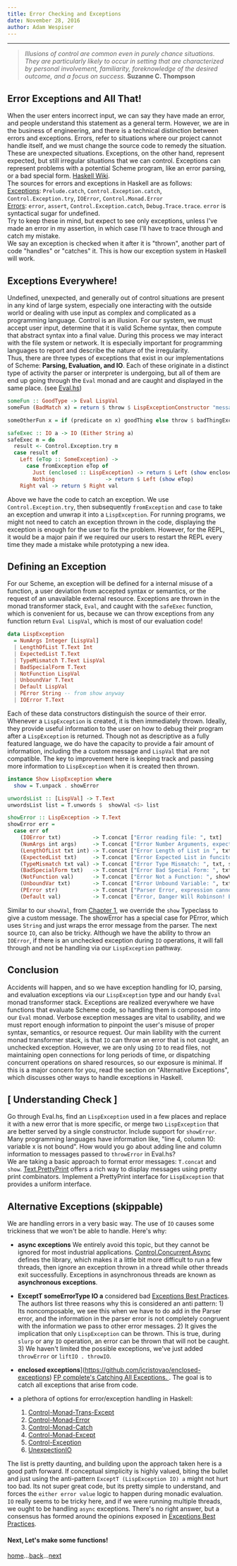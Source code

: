 ```yaml
---
title: Error Checking and Exceptions
date: November 28, 2016
author: Adam Wespiser
---
```

------------

> *Illusions of control are common even in purely chance situations. They are particularly likely to occur in setting that are characterized by personal involvement, familiarity, foreknowledge of the desired outcome, and a focus on success.*  **Suzanne C. Thompson**   


## Error Exceptions and All That!
When the user enters incorrect input, we can say they have made an error, and people understand this statement as a general term.
However, we are in the business of engineering, and there is a technical distinction between errors and exceptions.
Errors, refer to situations where our project cannot handle itself, and we must change the source code to remedy the situation.
These are unexpected situations.
Exceptions, on the other hand, represent expected, but still irregular situations that we can control.
Exceptions can represent problems with a potential Scheme program, like an error parsing, or a bad special form.
[Haskell Wiki](https://wiki.haskell.org/Error_vs._Exception).     
The sources for errors and exceptions in Haskell are as follows:    
[Exceptions](https://wiki.haskell.org/Exception): `Prelude.catch`, `Control.Exception.catch`, `Control.Exception.try`, `IOError`, `Control.Monad.Error`    
[Errors](https://wiki.haskell.org/Error): `error`, `assert`, `Control.Exception.catch`, `Debug.Trace.trace`. `error` is syntactical sugar for undefined.         
Try to keep these in mind, but expect to see only exceptions, unless I've made an error in my assertion, in which case I'll have to trace through and catch my mistake.    
We say an exception is checked when it after it is "thrown", another part of code "handles" or "catches" it.
This is how our exception system in Haskell will work.   
## Exceptions Everywhere!
Undefined, unexpected, and generally out of control situations are present in any kind of large system, especially one interacting with the outside world or dealing with use input as complex and complicated as a programming language.
Control is an illusion.
For our system, we must accept user input, determine that it is valid Scheme syntax, then compute that abstract syntax into a final value.
During this process we may interact with the file system or network.
It is especially important for programming languages to report and describe the nature of the irregularity.     
Thus, there are three types of exceptions that exist in our implementations of Scheme: **Parsing, Evaluation, and IO**.
Each of these originate in a distinct type of activity the parser or interpreter is undergoing, but all of them are end up going through the `Eval` monad and are caught and displayed in the same place.  (see [Eval.hs](https://github.com/write-you-a-scheme-v2/scheme/tree/master/src/Eval.hs))

```Haskell
someFun :: GoodType -> Eval LispVal
someFun (BadMatch x) = return $ throw $ LispExceptionConstructor "message we send"

someOtherFun x = if (predicate on x) goodThing else throw $ badThingException
```

```Haskell
safeExec :: IO a -> IO (Either String a)
safeExec m = do
  result <- Control.Exception.try m
  case result of
    Left (eTop :: SomeException) ->
      case fromException eTop of
        Just (enclosed :: LispException) -> return $ Left (show enclosed)
        Nothing                -> return $ Left (show eTop)
    Right val -> return $ Right val
```
Above we have the code to catch an exception.  We use `Control.Exception.try`, then subsequently `fromException` and `case` to take an exception and unwrap it into a `LispException`.
For running programs, we might not need to catch an exception thrown in the code, displaying the exception is enough for the user to fix the problem.
However, for the REPL, it would be a major pain if we required our users to restart the REPL every time they made a mistake while prototyping a new idea.    

## Defining an Exception

For our Scheme, an exception will be defined for a internal misuse of a function, a user deviation from accepted syntax or semantics, or the request of an unavailable external resource.
Exceptions are thrown in the monad transformer stack, `Eval`, and caught with the `safeExec` function, which is convenient for us, because we can throw exceptions from any function return `Eval LispVal`, which is most of our evaluation code!

```haskell
data LispException
  = NumArgs Integer [LispVal]
  | LengthOfList T.Text Int
  | ExpectedList T.Text
  | TypeMismatch T.Text LispVal
  | BadSpecialForm T.Text
  | NotFunction LispVal
  | UnboundVar T.Text
  | Default LispVal
  | PError String -- from show anyway
  | IOError T.Text

```

Each of these data constructors distinguish the source of their error.  Whenever a `LispException` is created, it is then immediately thrown.  Ideally, they provide useful information to the user on how to debug their program after a `LispException` is returned.
Though not as descriptive as a fully featured language, we do have the capacity to provide a fair amount of information, including the a custom message and `LispVal` that are not compatible.
The key to improvement here is keeping track and passing more information to `LispException` when it is created then thrown.

```haskell
instance Show LispException where
  show = T.unpack . showError

unwordsList :: [LispVal] -> T.Text
unwordsList list = T.unwords $  showVal <$> list

showError :: LispException -> T.Text
showError err =
  case err of
    (IOError txt)          -> T.concat ["Error reading file: ", txt]
    (NumArgs int args)     -> T.concat ["Error Number Arguments, expected ", T.pack $ show int, " recieved args: ", unwordsList args]
    (LengthOfList txt int) -> T.concat ["Error Length of List in ", txt, " length: ", T.pack $ show int]
    (ExpectedList txt)     -> T.concat ["Error Expected List in funciton ", txt]
    (TypeMismatch txt val) -> T.concat ["Error Type Mismatch: ", txt, showVal val]
    (BadSpecialForm txt)   -> T.concat ["Error Bad Special Form: ", txt]
    (NotFunction val)      -> T.concat ["Error Not a Function: ", showVal val]
    (UnboundVar txt)       -> T.concat ["Error Unbound Variable: ", txt]
    (PError str)           -> T.concat ["Parser Error, expression cannot evaluate: ",T.pack str]
    (Default val)          -> T.concat ["Error, Danger Will Robinson! Evaluation could not proceed!  ", showVal val]
```

 Similar to our `showVal`, from [Chapter 1](01_introduction.html), we override the `show` Typeclass to give a custom message.  The showError has a special case for PError, which uses  `String` and just wraps the error message from the parser.  The next source `IO`, can also be tricky.  Although we have the ability to throw an `IOError`, if there is an unchecked exception during `IO` operations, it will fall through and not be handling via our `LispException` pathway.      



## Conclusion
Accidents will happen, and so we have exception handling for IO, parsing, and evaluation exceptions via our `LispException` type and our handy `Eval` monad transformer stack.
Exceptions are realized everywhere we have functions that evaluate Scheme code, so handling them is composed into our `Eval` monad.
Verbose exception messages are vital to usability, and we must report enough information to pinpoint the user's misuse of proper syntax, semantics, or resource request.
Our main liability with the current monad transformer stack, is that `IO` can throw an error that is not caught, an unchecked exception.
However, we are only using `IO` to read files, not maintaining open connections for long periods of time, or dispatching concurrent operations on shared resources, so our exposure is minimal.
If this is a major concern for you, read the section on "Alternative Exceptions", which discusses other ways to handle exceptions in Haskell.             

## [ Understanding Check ]       
Go through Eval.hs, find an `LispException` used in a few places and replace it with a new error that is more specific, or merge two `LispException` that are better served by a single constructor. Include support for `showError`.     
Many programming languages have information like, "line 4, column 10: variable x is not bound". How would you go about adding line and column information to messages passed to `throwError` in Eval.hs?     
We are taking a basic approach to format error messages: `T.concat` and `show`. [Text.PrettyPrint](https://hackage.haskell.org/package/pretty-1.1.3.4/docs/Text-PrettyPrint.html) offers a rich way to display messages using pretty print combinators.  Implement a PrettyPrint interface for `LispException` that provides a uniform interface.   

## Alternative Exceptions (skippable)
We are handling errors in a very basic way.  The use of `IO` causes some trickiness that we won't be able to handle.  Here's why:   

* **async exceptions** We entirely avoid this topic, but they cannot be ignored for most industrial applications. [Control.Concurrent.Async](https://hackage.haskell.org/package/async-2.1.1/docs/Control-Concurrent-Async.html) defines the library, which makes it a little bit more difficult to run a few threads, then ignore an exception thrown in a thread while other threads exit successfully.  Exceptions in asynchronous threads are known as **asynchronous exceptions**.      
* **ExceptT someErrorType IO a** considered bad [Exceptions Best Practices](https://www.schoolofhaskell.com/user/commercial/content/exceptions-best-practices). The authors list three reasons why this is considered an anti pattern:  1) Its noncomposable, we see this when we have to do add in the Parser error, and the information in the parser error is not completely congruent with the information we pass to other error messages.  2) It gives the implication that only `LispException` can be thrown.  This is true, during `slurp` or any `IO` operation, an error can be thrown that will not be caught.  3) We haven't limited the possible exceptions, we've just added `throwError` or `liftIO . throwIO`.
* **enclosed exceptions**](https://github.com/jcristovao/enclosed-exceptions)  [FP complete's Catching All Exceptions. ](https://www.schoolofhaskell.com/user/snoyberg/general-haskell/exceptions/catching-all-exceptions).  The goal is to catch all exceptions that arise from code.
* a plethora of options for error/exception handling in Haskell:    

  1. [Control-Monad-Trans-Except](https://hackage.haskell.org/package/transformers-0.5.0.0/docs/Control-Monad-Trans-Except.html)    
  1. [Control-Monad-Error](https://hackage.haskell.org/package/mtl-2.2.1/docs/Control-Monad-Error.html)    
  1. [Control-Monad-Catch](https://hackage.haskell.org/package/exceptions-0.8.0.2/docs/Control-Monad-Catch.html)    
  1. [Control-Monad-Except](https://hackage.haskell.org/package/mtl-2.2.1/docs/Control-Monad-Except.html)     
  1. [Control-Exception](https://hackage.haskell.org/package/base-4.8.1.0/docs/Control-Exception.html)   
  1. [UnexpectionIO](https://hackage.haskell.org/package/unexceptionalio)     

The list is pretty daunting, and building upon the approach taken here is a good path forward.  If conceptual simplicity is highly valued, biting the bullet and just using the anti-pattern ```ExceptT (LispException IO) a``` might not hurt too bad.  Its not super great code, but its pretty simple to understand, and forces the `either error value` logic to happen during monadic evaluation.  `IO` really seems to be tricky here, and if we were running multiple threads, we ought to be handling `async` exceptions.  There's no right answer, but a consensus has formed around the opinions exposed in [Exceptions Best Practices](https://www.schoolofhaskell.com/user/commercial/content/exceptions-best-practices).           

#### Next, Let's make some functions!

[home](home.html)...[back](03_evaluation.html)...[next](05_primitives.html)
